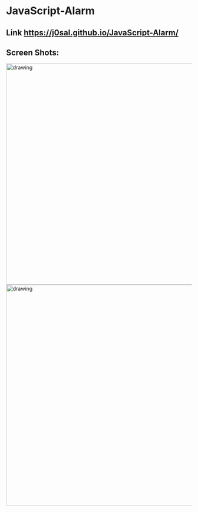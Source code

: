 # JavaScript-Alarm

## Link  https://j0sal.github.io/JavaScript-Alarm/

## Screen Shots: 

<img src="https://user-images.githubusercontent.com/52382282/129564923-c43097b1-e333-47d6-bc17-284fce57b7e5.png" alt="drawing" width="600"/>
<img src="https://user-images.githubusercontent.com/52382282/129564932-6637b067-7039-4740-8d2a-30ae644da6b0.png" alt="drawing" width="600"/>




